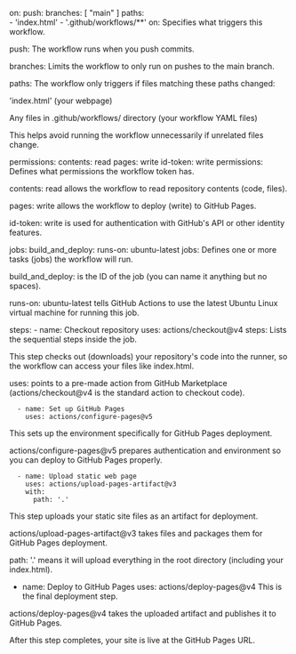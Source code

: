 
on:
  push:
    branches: [ "main" ]
    paths:   
      - 'index.html'
      - '.github/workflows/**'
on: Specifies what triggers this workflow.

push: The workflow runs when you push commits.

branches: Limits the workflow to only run on pushes to the main branch.

paths: The workflow only triggers if files matching these paths changed:

'index.html' (your webpage)

Any files in .github/workflows/ directory (your workflow YAML files)

This helps avoid running the workflow unnecessarily if unrelated files change.


permissions:
  contents: read
  pages: write
  id-token: write
permissions: Defines what permissions the workflow token has.

contents: read allows the workflow to read repository contents (code, files).

pages: write allows the workflow to deploy (write) to GitHub Pages.

id-token: write is used for authentication with GitHub's API or other identity features.


jobs:
  build_and_deploy:
    runs-on: ubuntu-latest
jobs: Defines one or more tasks (jobs) the workflow will run.

build_and_deploy: is the ID of the job (you can name it anything but no spaces).

runs-on: ubuntu-latest tells GitHub Actions to use the latest Ubuntu Linux virtual machine for running this job.






   steps:
      - name: Checkout repository
        uses: actions/checkout@v4
steps: Lists the sequential steps inside the job.

This step checks out (downloads) your repository's code into the runner, so the workflow can access your files like index.html.

uses: points to a pre-made action from GitHub Marketplace (actions/checkout@v4 is the standard action to checkout code).



      - name: Set up GitHub Pages
        uses: actions/configure-pages@v5
This sets up the environment specifically for GitHub Pages deployment.

actions/configure-pages@v5 prepares authentication and environment so you can deploy to GitHub Pages properly.


      - name: Upload static web page
        uses: actions/upload-pages-artifact@v3
        with:
          path: '.'
This step uploads your static site files as an artifact for deployment.

actions/upload-pages-artifact@v3 takes files and packages them for GitHub Pages deployment.

path: '.' means it will upload everything in the root directory (including your index.html).


   - name: Deploy to GitHub Pages
        uses: actions/deploy-pages@v4
This is the final deployment step.

actions/deploy-pages@v4 takes the uploaded artifact and publishes it to GitHub Pages.

After this step completes, your site is live at the GitHub Pages URL.
